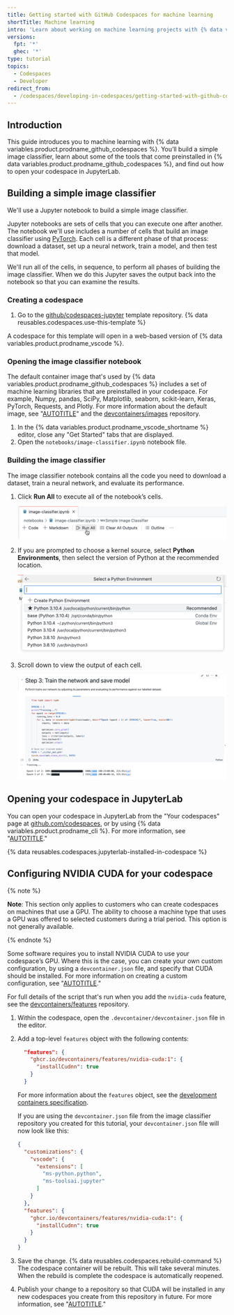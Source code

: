 ```yaml
---
title: Getting started with GitHub Codespaces for machine learning
shortTitle: Machine learning
intro: 'Learn about working on machine learning projects with {% data variables.product.prodname_github_codespaces %} and its out-of-the-box tools.'
versions:
  fpt: '*'
  ghec: '*'
type: tutorial
topics:
  - Codespaces
  - Developer
redirect_from:
  - /codespaces/developing-in-codespaces/getting-started-with-github-codespaces-for-machine-learning
---
```


## Introduction

This guide introduces you to machine learning with {% data variables.product.prodname_github_codespaces %}. You’ll build a simple image classifier, learn about some of the tools that come preinstalled in {% data variables.product.prodname_github_codespaces %}, and find out how to open your codespace in JupyterLab.

## Building a simple image classifier

We'll use a Jupyter notebook to build a simple image classifier.

Jupyter notebooks are sets of cells that you can execute one after another. The notebook we'll use includes a number of cells that build an image classifier using [PyTorch](https://pytorch.org/). Each cell is a different phase of that process: download a dataset, set up a neural network, train a model, and then test that model.

We'll run all of the cells, in sequence, to perform all phases of building the image classifier. When we do this Jupyter saves the output back into the notebook so that you can examine the results.

### Creating a codespace

1. Go to the [github/codespaces-jupyter](https://github.com/github/codespaces-jupyter) template repository.
{% data reusables.codespaces.use-this-template %}

A codespace for this template will open in a web-based version of {% data variables.product.prodname_vscode %}.

### Opening the image classifier notebook

The default container image that's used by {% data variables.product.prodname_github_codespaces %} includes a set of machine learning libraries that are preinstalled in your codespace. For example, Numpy, pandas, SciPy, Matplotlib, seaborn, scikit-learn, Keras, PyTorch, Requests, and Plotly. For more information about the default image, see "[AUTOTITLE](/codespaces/setting-up-your-project-for-codespaces/adding-a-dev-container-configuration/introduction-to-dev-containers#using-the-default-dev-container-configuration)" and the [devcontainers/images](https://github.com/devcontainers/images/tree/main/src/universal) repository.

1. In the {% data variables.product.prodname_vscode_shortname %} editor, close any "Get Started" tabs that are displayed.
1. Open the `notebooks/image-classifier.ipynb` notebook file.

### Building the image classifier

The image classifier notebook contains all the code you need to download a dataset, train a neural network, and evaluate its performance.

1. Click **Run All** to execute all of the notebook’s cells.

   ![Screenshot of the top of the editor tab for the "image-classifier.ipynb" file. A cursor hovers over a button labeled "Run All."](/assets/images/help/codespaces/jupyter-run-all.png)

1. If you are prompted to choose a kernel source, select **Python Environments**, then select the version of Python at the recommended location.

   ![Screenshot of the "Select a Python Environment" dropdown. The first option in the list of Python versions is labeled "Recommended."](/assets/images/help/codespaces/jupyter-choose-python.png)

1. Scroll down to view the output of each cell.

   ![Screenshot of the cell in the editor, with the header "Step 3: Train the network and save model."](/assets/images/help/codespaces/jupyter-notebook-step3.png)

## Opening your codespace in JupyterLab

You can open your codespace in JupyterLab from the "Your codespaces" page at [github.com/codespaces](https://github.com/codespaces), or by using {% data variables.product.prodname_cli %}. For more information, see "[AUTOTITLE](/codespaces/developing-in-a-codespace/opening-an-existing-codespace)."

{% data reusables.codespaces.jupyterlab-installed-in-codespace %}

## Configuring NVIDIA CUDA for your codespace

{% note %}

**Note**: This section only applies to customers who can create codespaces on machines that use a GPU. The ability to choose a machine type that uses a GPU was offered to selected customers during a trial period. This option is not generally available.

{% endnote %}

Some software requires you to install NVIDIA CUDA to use your codespace’s GPU. Where this is the case, you can create your own custom configuration, by using a `devcontainer.json` file, and specify that CUDA should be installed. For more information on creating a custom configuration, see "[AUTOTITLE](/codespaces/setting-up-your-project-for-codespaces/adding-a-dev-container-configuration/introduction-to-dev-containers#creating-a-custom-dev-container-configuration)."

For full details of the script that's run when you add the `nvidia-cuda` feature, see the [devcontainers/features](https://github.com/devcontainers/features/tree/main/src/nvidia-cuda) repository.

1. Within the codespace, open the `.devcontainer/devcontainer.json` file in the editor.
1. Add a top-level `features` object with the following contents:

   ```json copy
     "features": {
       "ghcr.io/devcontainers/features/nvidia-cuda:1": {
         "installCudnn": true
       }
     }
   ```

   For more information about the `features` object, see the [development containers specification](https://containers.dev/implementors/features/#devcontainer-json-properties).

   If you are using the `devcontainer.json` file from the image classifier repository you created for this tutorial, your `devcontainer.json` file will now look like this:

   ```json
   {
     "customizations": {
       "vscode": {
         "extensions": [
           "ms-python.python",
           "ms-toolsai.jupyter"
         ]
       }
     },
     "features": {
       "ghcr.io/devcontainers/features/nvidia-cuda:1": {
         "installCudnn": true
       }
     }
   }
   ```

1. Save the change.
{% data reusables.codespaces.rebuild-command %}
   The codespace container will be rebuilt. This will take several minutes. When the rebuild is complete the codespace is automatically reopened.
1. Publish your change to a repository so that CUDA will be installed in any new codespaces you create from this repository in future. For more information, see "[AUTOTITLE](/codespaces/developing-in-a-codespace/creating-a-codespace-from-a-template#publishing-from-vs-code)."
